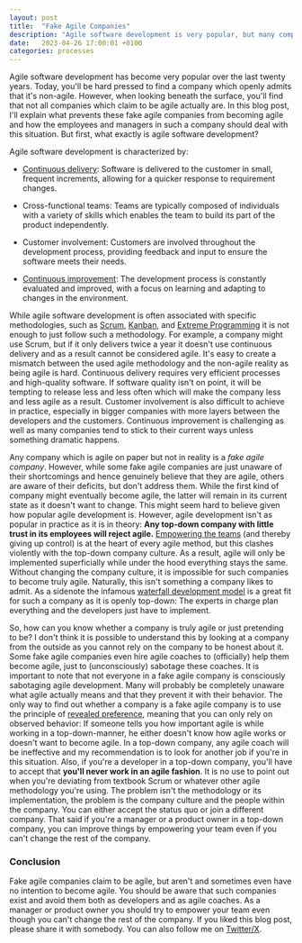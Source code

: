 ```yaml
---
layout: post
title:  "Fake Agile Companies"
description: "Agile software development is very popular, but many companies are only agile on paper. These fake agile companies are held back by their company culture."
date:   2023-04-26 17:00:01 +0100
categories: processes
---
```

Agile software development has become very popular over the last twenty years. Today, you'll be hard pressed to find a company which openly admits that it's non-agile. However, when looking beneath the surface, you'll find that not all companies which claim to be agile actually are. In this blog post, I'll explain what prevents these fake agile companies from becoming agile and how the employees and managers in such a company should deal with this situation. But first, what exactly is agile software development?

Agile software development is characterized by:
+ [Continuous delivery](https://en.wikipedia.org/wiki/Continuous_delivery): Software is delivered to the customer in small, frequent increments, allowing for a quicker response to requirement changes.

+ Cross-functional teams: Teams are typically composed of individuals with a variety of skills which enables the team to build its part of the product independently.

+ Customer involvement: Customers are involved throughout the development process, providing feedback and input to ensure the software meets their needs.

+ [Continuous improvement](https://en.wikipedia.org/wiki/Continual_improvement_process): The development process is constantly evaluated and improved, with a focus on learning and adapting to changes in the environment.

While agile software development is often associated with specific methodologies, such as [Scrum](https://scrumguides.org/index.html), [Kanban](https://en.wikipedia.org/wiki/Kanban_(development)), and [Extreme Programming](https://en.wikipedia.org/wiki/Extreme_programming) it is not enough to just follow such a methodology. For example, a company might use Scrum, but if it only delivers twice a year it doesn't use continuous delivery and as a result cannot be considered agile. It's easy to create a mismatch between the used agile methodology and the non-agile reality as being agile is hard. Continuous delivery requires very efficient processes and high-quality software. If software quality isn't on point, it will be tempting to release less and less often which will make the company less and less agile as a result. Customer involvement is also difficult to achieve in practice, especially in bigger companies with more layers between the developers and the customers. Continuous improvement is challenging as well as many companies tend to stick to their current ways unless something dramatic happens. 

Any company which is agile on paper but not in reality is a *fake agile company*. However, while some fake agile companies are just unaware of their shortcomings and hence genuinely believe that they are agile, others are aware of their deficits, but don't address them. While the first kind of company might eventually become agile, the latter will remain in its current state as it doesn't want to change. This might seem hard to believe given how popular agile development is. However, agile development isn't as popular in practice as it is in theory: **Any top-down company with little trust in its employees will reject agile.** [Empowering the teams](https://thinkingsideways.net/processes/subsidiarity.html) (and thereby giving up control) is at the heart of every agile method, but this clashes violently with the top-down company culture. As a result, agile will only be implemented superficially while under the hood everything stays the same. Without changing the company culture, it is impossible for such companies to become truly agile. Naturally, this isn't something a company likes to admit. As a sidenote the infamous [waterfall development model](https://en.wikipedia.org/wiki/Waterfall_model) is a great fit for such a company as it is openly top-down: The experts in charge plan everything and the developers just have to implement. 

So, how can you know whether a company is truly agile or just pretending to be? I don't think it is possible to understand this by looking at a company from the outside as you cannot rely on the company to be honest about it. Some fake agile companies even hire agile coaches to (officially) help them become agile, just to (unconsciously) sabotage these coaches. It is important to note that not everyone in a fake agile company is consciously sabotaging agile development. Many will probably be completely unaware what agile actually means and that they prevent it with their behavior. The only way to find out whether a company is a fake agile company is to use the principle of [revealed preference](https://en.wikipedia.org/wiki/Revealed_preference), meaning that you can only rely on observed behavior: If someone tells you how important agile is while working in a top-down-manner, he either doesn't know how agile works or doesn't want to become agile. In a top-down company, any agile coach will be ineffective and my recommendation is to look for another job if you're in this situation. Also, if you're a developer in a top-down company, you'll have to accept that **you'll never work in an agile fashion**. It is no use to point out when you're deviating from textbook Scrum or whatever other agile methodology you're using. The problem isn't the methodology or its implementation, the problem is the company culture and the people within the company. You can either accept the status quo or join a different company. That said if you're a manager or a product owner in a top-down company, you can improve things by empowering your team even if you can't change the rest of the company.

### Conclusion
Fake agile companies claim to be agile, but aren't and sometimes even have no intention to become agile. You should be aware that such companies exist and avoid them both as developers and as agile coaches. As a manager or product owner you should try to empower your team even though you can't change the rest of the company. If you liked this blog post, please share it with somebody. You can also follow me on [Twitter/X](https://twitter.com/fxr256).